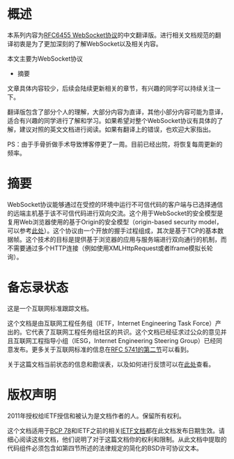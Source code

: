 # 概述

本系列内容为[RFC6455 WebSocket协议](https://tools.ietf.org/html/rfc6455)的中文翻译版。进行相关文档规范的翻译初衷是为了更加深刻的了解WebSocket以及相关内容。

本文主要为WebSocket协议

- 摘要

文章具体内容较少，后续会陆续更新相关的章节，有兴趣的同学可以持续关注一下。

翻译版包含了部分个人的理解，大部分内容为直译，其他小部分内容可能为意译，适合有兴趣的同学进行了解和学习。如果希望对整个WebSocket协议有具体的了解，建议对照的英文文档进行阅读。如果有翻译上的错误，也欢迎大家指出。

PS：由于手骨折做手术导致博客停更了一周。目前已经出院，将恢复每周更新的频率。

# 摘要

WebSocket协议能够通过在受控的环境中运行不可信代码的客户端与已选择通信的远端主机基于该不可信代码进行双向交流。这个用于WebSocket的安全模型是复用Web浏览器使用的基于Origin的安全模型（origin-based security model，可以参考[此处](https://stackoverflow.com/questions/19148689/what-does-origin-based-security-model-mean?rq=1)）。这个协议由一个开放的握手过程组成，其次是基于TCP的基本数据帧。这个技术的目标是提供基于浏览器的应用与服务端进行双向通行的机制，而不需要通过多个HTTP连接（例如使用XMLHttpRequest或者Iframe模拟长轮询）。

# 备忘录状态

这是一个互联网标准跟踪文档。

这个文档是由互联网工程任务组（IETF，Internet Engineering Task Force）产出的。它代表了互联网工程任务组社区的共识。这个文档已经征求过公众的意见并且互联网工程指导小组（IESG，Internet Engineering Steering Group）已经同意发布。更多关于互联网标准的信息在[RFC 5741的第二节](https://tools.ietf.org/html/rfc5741#section-2)可以看到。

关于这篇文档当前状态的信息和勘误表，以及如何进行反馈可以在[此处](https://tools.ietf.org/html/rfc5741#section-2)查看。

# 版权声明

2011年授权给IETF授信和被认为是文档作者的人。保留所有权利。

这个文档适用于[BCP 78](https://tools.ietf.org/html/bcp78)和IETF之前的相关[IETF文档](https://tools.ietf.org/html/bcp78)都在此文档发布日期生效。请细心阅读这些文档，他们说明了对于这篇文档你的权利和限制。从此文档中提取的代码组件必须包含如第四节所述的法律规定的简化的BSD许可协议文本。

